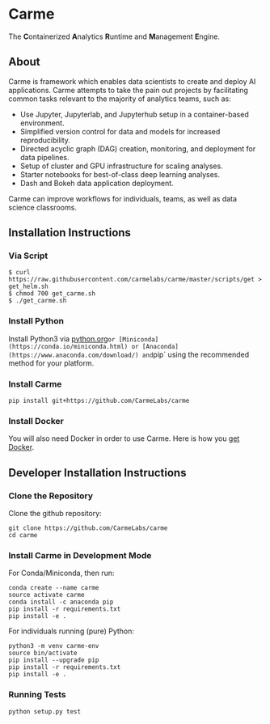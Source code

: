 # Carme
The **C**ontainerized **A**nalytics **R**untime and **M**anagement **E**ngine.

## About
Carme is framework which enables data scientists to create and deploy AI applications.  Carme attempts to take the pain out projects by facilitating common tasks relevant to the majority of analytics teams, such as:
- Use Jupyter, Jupyterlab, and Jupyterhub setup in a container-based environment.
- Simplified version control for data and models for increased reproducibility.
- Directed acyclic graph (DAG) creation, monitoring, and deployment for data pipelines.
- Setup of cluster and GPU infrastructure for scaling analyses.
- Starter notebooks for best-of-class deep learning analyses.
- Dash and Bokeh data application deployment.

Carme can improve workflows for individuals, teams, as well as data science classrooms.

## Installation Instructions

### Via Script
```
$ curl https://raw.githubusercontent.com/carmelabs/carme/master/scripts/get > get_helm.sh
$ chmod 700 get_carme.sh
$ ./get_carme.sh
```
### Install Python
Install Python3 via [python.org](https://www.python.org/downloads/)` or [Miniconda](https://conda.io/miniconda.html) or [Anaconda](https://www.anaconda.com/download/) and `pip` using the recommended method for your platform.

### Install Carme
```
pip install git+https://github.com/CarmeLabs/carme
```

### Install Docker
You will also need Docker in order to use Carme.  Here is how you [get Docker](https://www.docker.com/get-docker).


## Developer Installation Instructions

### Clone the Repository
Clone the github repository:
```
git clone https://github.com/CarmeLabs/carme
cd carme
```
### Install Carme in Development Mode

For Conda/Miniconda, then run:
```
conda create --name carme
source activate carme
conda install -c anaconda pip
pip install -r requirements.txt
pip install -e .
```

For individuals running (pure) Python:
```
python3 -m venv carme-env
source bin/activate
pip install --upgrade pip
pip install -r requirements.txt
pip install -e .
```

### Running Tests
`python setup.py test`
